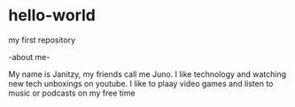# hello-world
my first repository

-about me-


My name is Janitzy, my friends call me Juno. I like technology and watching new tech unboxings on youtube. 
I like to plaay video games and listen to music or podcasts on my free time
